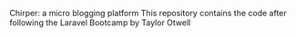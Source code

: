Chirper: a micro blogging platform
This repository contains the code after following the Laravel Bootcamp by Taylor Otwell
